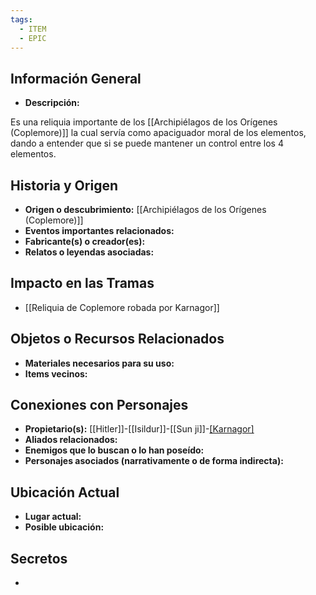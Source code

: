 ```yaml
---
tags:
  - ITEM
  - EPIC
---
```

## Información General
- **Descripción:**

Es una reliquia importante de los [[Archipiélagos de los Orígenes (Coplemore)]] la cual servía como apaciguador moral de los elementos, dando a entender que si se puede mantener un control entre los 4 elementos.

## Historia y Origen
- **Origen o descubrimiento:**  [[Archipiélagos de los Orígenes (Coplemore)]]
- **Eventos importantes relacionados:**
- **Fabricante(s) o creador(es):** 
- **Relatos o leyendas asociadas:**

## Impacto en las Tramas
- [[Reliquia de Coplemore robada por Karnagor]]

## Objetos o Recursos Relacionados
- **Materiales necesarios para su uso:**
- **Items vecinos:**

## Conexiones con Personajes
- **Propietario(s):** [[Hitler]]-[[Isildur]]-[[Sun ji]]-[[Karnagor]](Ex)
- **Aliados relacionados:**
- **Enemigos que lo buscan o lo han poseído:**
- **Personajes asociados (narrativamente o de forma indirecta):**

## Ubicación Actual
- **Lugar actual:**
- **Posible ubicación:**

## Secretos
- 